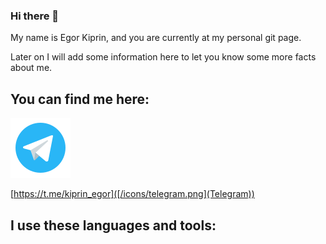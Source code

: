 ### Hi there 👋 
My name is Egor Kiprin, and you are currently at my personal git page.

Later on I will add some information here to let you know some more facts about me.

## You can find me here:

<div><a href="https://t.me/kiprin_egor"><img src="/icons/telegram.png" alt="Telegram"></a></div>

[https://t.me/kiprin_egor]([/icons/telegram.png](Telegram))

<!-- <img src="/icons/telegram.png" alt="Telegram">
![/icons/telegram.png](Telegram) -->

 
## I use these languages and tools:

<!--
**konung-nvkz/konung-nvkz** is a ✨ _special_ ✨ repository because its `README.md` (this file) appears on your GitHub profile.

Here are some ideas to get you started:

- 🔭 I’m currently working on ...
- 🌱 I’m currently learning ...
- 👯 I’m looking to collaborate on ...
- 🤔 I’m looking for help with ...
- 💬 Ask me about ...
- 📫 How to reach me: ...
- 😄 Pronouns: ...
- ⚡ Fun fact: ...
-->
